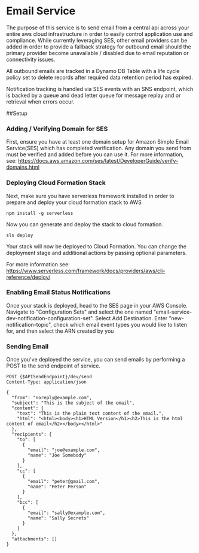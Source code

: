 # Email Service

The purpose of this service is to send email from a central api across your entire aws cloud infrastructure
in order to easily control application use and compliance. While currently leveraging SES, other email providers can
be added in order to provide a fallback strategy for outbound email should the primary provider
become unavailable / disabled due to email reputation or connectivity issues.

All outbound emails are tracked in a Dynamo DB Table with a life cycle policy set to delete records after required data
retention period has expired.

Notification tracking is handled via SES events with an SNS endpoint, which is backed by a queue
and dead letter queue for message replay and or retrieval when errors occur.

##Setup

### Adding / Verifying Domain for SES
First, ensure you have at least one domain setup for Amazon Simple Email Service(SES) which has completed verification.
Any domain you send from must be verified and added before you can use it.
For more information, see: https://docs.aws.amazon.com/ses/latest/DeveloperGuide/verify-domains.html

### Deploying Cloud Formation Stack
Next, make sure you have serverless framework installed in order to prepare and deploy your cloud formation stack to AWS

```
npm install -g serverless
```

Now you can generate and deploy the stack to cloud formation.
```
sls deploy
```

Your stack will now be deployed to Cloud Formation. You can change the deployment stage
and additional actions by passing optional parameters.

For more information see: https://www.serverless.com/framework/docs/providers/aws/cli-reference/deploy/

### Enabling Email Status Notifications
Once your stack is deployed, head to the SES page in your AWS Console.
Navigate to "Configuration Sets" and select the one named "email-service-dev-notification-configuration-set".
Select Add Destination. Enter "new-notification-topic", check which email event types you would like to listen for, and then select the ARN created by you

### Sending Email

Once you've deployed the service, you can send emails by performing a POST to the send endpoint of service.

```
POST {$APISendEndpoint}/dev/send
Content-Type: application/json

{
  "from": "noreply@example.com",
  "subject": "This is the subject of the email",
  "content": {
    "text": "This is the plain text content of the email.",
    "html": "<html><body><h1>HTML Version</h1><h2>This is the html content of email</h2></body></html>"
  },
  "recipients": {
    "to": [
      {
        "email": "joe@example.com",
        "name": "Joe Somebody"
      }
    ],
    "cc": [
      {
        "email": "peter@gmail.com",
        "name": "Peter Person"
      }
    ],
    "bcc": [
      {
        "email": "sally@example.com",
        "name": "Sally Secrets"
      }
    ]
  },
  "attachments": []
}
```